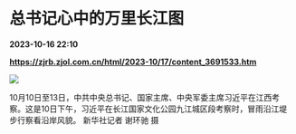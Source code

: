 # 总书记心中的万里长江图

**2023-10-16 22:10**

**https://zjrb.zjol.com.cn/html/2023-10/17/content_3691533.htm**

![](https://zjrb.zjol.com.cn/images/2023-10/17/zjrb2023101700006v01b002.jpg)

10月10日至13日，中共中央总书记、国家主席、中央军委主席习近平在江西考察。这是10日下午，习近平在长江国家文化公园九江城区段考察时，冒雨沿江堤步行察看沿岸风貌。 新华社记者 谢环驰 摄